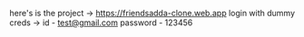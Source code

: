 here's is the project -> https://friendsadda-clone.web.app
login with dummy creds ->	id - test@gmail.com	password - 123456
